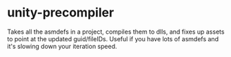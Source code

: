 # unity-precompiler
Takes all the asmdefs in a project, compiles them to dlls, and fixes up assets to point at the updated guid/fileIDs. Useful if you have lots of asmdefs and it's slowing down your iteration speed.
